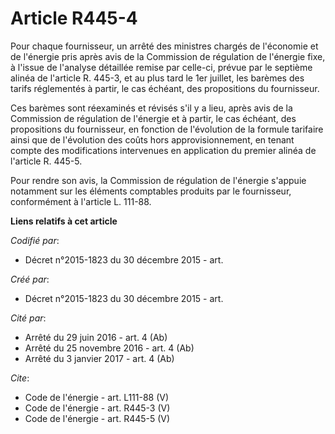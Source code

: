 # Article R445-4

Pour chaque fournisseur, un arrêté des ministres chargés de l'économie et de l'énergie pris après avis de la Commission de
régulation de l'énergie fixe, à l'issue de l'analyse détaillée remise par celle-ci, prévue par le septième alinéa de
l'article R. 445-3, et au plus tard le 1er juillet, les barèmes des tarifs réglementés à partir, le cas échéant, des
propositions du fournisseur. 

Ces barèmes sont réexaminés et révisés s'il y a lieu, après avis de la Commission de régulation de l'énergie et à partir, le
cas échéant, des propositions du fournisseur, en fonction de l'évolution de la formule tarifaire ainsi que de l'évolution des
coûts hors approvisionnement, en tenant compte des modifications intervenues en application du premier alinéa de l'article R.
445-5. 

Pour rendre son avis, la Commission de régulation de l'énergie s'appuie notamment sur les éléments comptables produits par le
fournisseur, conformément à l'article L. 111-88.

**Liens relatifs à cet article**

_Codifié par_:

  - Décret n°2015-1823 du 30 décembre 2015 - art.

_Créé par_:

  - Décret n°2015-1823 du 30 décembre 2015 - art.

_Cité par_:

  - Arrêté du 29 juin 2016 - art. 4 (Ab)
  - Arrêté du 25 novembre 2016 - art. 4 (Ab)
  - Arrêté du 3 janvier 2017 - art. 4 (Ab)

_Cite_:

  - Code de l'énergie - art. L111-88 (V)
  - Code de l'énergie - art. R445-3 (V)
  - Code de l'énergie - art. R445-5 (V)
